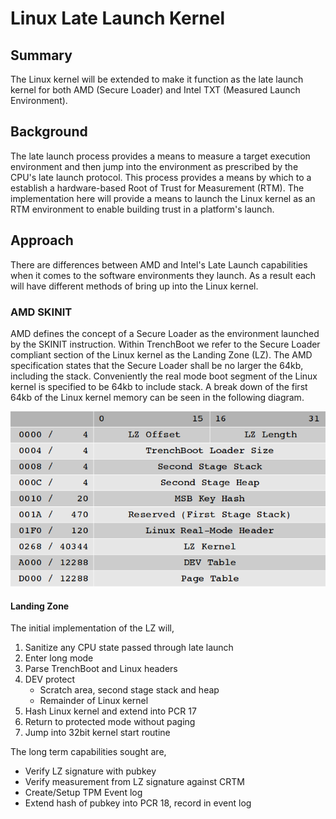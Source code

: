 Linux Late Launch Kernel
========================

## Summary

The Linux kernel will be extended to make it function as the late launch kernel
for both AMD (Secure Loader) and Intel TXT (Measured Launch Environment). 

## Background

The late launch process provides a means to measure a target execution
environment and then jump into the environment as prescribed by the CPU's late
launch protocol. This process provides a means by which to a establish a
hardware-based Root of Trust for Measurement (RTM). The implementation here
will provide a means to launch the Linux kernel as an RTM environment to enable
building trust in a platform's launch.

## Approach

There are differences between AMD and Intel's Late Launch capabilities when it
comes to the software environments they launch. As a result each will have
different methods of bring up into the Linux kernel.

### AMD SKINIT

AMD defines the concept of a Secure Loader as the environment launched by the
SKINIT instruction. Within TrenchBoot we refer to the Secure Loader compliant
section of the Linux kernel as the Landing Zone (LZ). The AMD specification
states that the Secure Loader shall be no larger the 64kb, including the
stack. Conveniently the real mode boot segment of the Linux kernel is
specified to be 64kb to include stack. A break down of the first 64kb
of the Linux kernel memory can be seen in the following diagram.

![LZ Memory Layout](images/tb_mem_layout.png)

#### Landing Zone

The initial implementation of the LZ will,
 1. Sanitize any CPU state passed through late launch
 2. Enter long mode
 2. Parse TrenchBoot and Linux headers
 3. DEV protect
    * Scratch area, second stage stack and heap
    * Remainder of Linux kernel
 4. Hash Linux kernel and extend into PCR 17
 5. Return to protected mode without paging
 5. Jump into 32bit kernel start routine

The long term capabilities sought are,
 * Verify LZ signature with pubkey
 * Verify measurement from LZ signature against CRTM
 * Create/Setup TPM Event log
 * Extend hash of pubkey into PCR 18, record in event log
